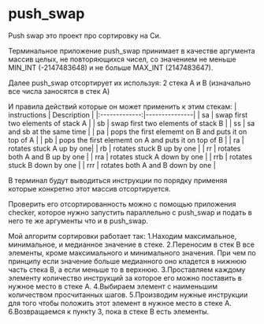 # push_swap

Push swap это проект про сортировку на Си. 

Терминальное приложение push_swap принимает в качестве аргумента массив целых, не повторяющихся чисел, 
 со значением не меньше MIN_INT (-2147483648) и не больше MAX_INT (2147483647).

Далее push_swap отсортирует их используя:
 2 стека A и B (изначально все числа заносятся в стек А)

И правила действий которые он может применить к этим стекам:
| instructions  | Description   |
|:-------------:|---------------|
| sa            | swap first two elements of stack A |
| sb            | swap first two elements of stack B |
| ss            | sa and sb at the same time |
| pa            | pops the first elememt on B and puts it on top of A |
| pb            | pops the first elememt on A and puts it on top of B |
| ra            | rotates stuck A up by one|
| rb            | rotates stuck B up by one |
| rr            | rotates both A and B up by one |
| rra           | rotates stuck A down by one |
| rrb           | rotates stuck B down by one |
| rrr           | rotates both A and B down by one |

В терминал будут выводиться инструкции по порядку применяя которые конкретно этот массив отсортируется.

Проверить его отсортированность можно с помощью приложения checker,
которое нужно запустить параллельно с push_swap и подать в него те же аргументы что и в push_swap.

Мой алгоритм сортировки работает так:
1.Находим максимальное, минимальное, и медианное значение в стеке.
2.Переносим в стек B все элементы, кроме максимального и минимального значения. При чем по принципу если значение больше медианного оно кладется в нижнюю часть стека B, а если меньше то в верхнюю.
3.Проставляем каждому элементу количество инструкций за которое его можно поставить в нужное место в стеке А.
4.Выбираем элемент с наименьшим количеством просчитанных шагов.
5.Производим нужные инструкции для того чтобы положить этот элемент в нужное место в стеке А.
6.Возвращаемся к пункту 3, пока в стеке B есть элементы.
